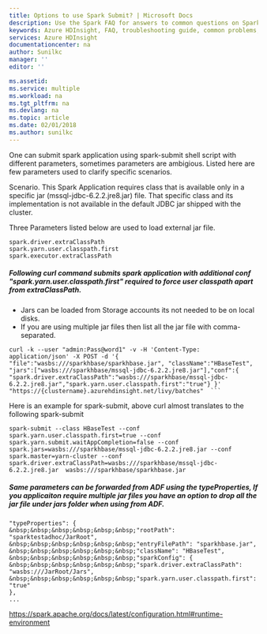 ```yaml
---
title: Options to use Spark Submit? | Microsoft Docs
description: Use the Spark FAQ for answers to common questions on Spark on Azure HDInsight platform.
keywords: Azure HDInsight, FAQ, troubleshooting guide, common problems, remote submission
services: Azure HDInsight
documentationcenter: na
author: Sunilkc
manager: ''
editor: ''

ms.assetid: 
ms.service: multiple
ms.workload: na
ms.tgt_pltfrm: na
ms.devlang: na
ms.topic: article
ms.date: 02/01/2018
ms.author: sunilkc
---
```


One can submit spark application using spark-submit shell script with different parameters,  sometimes parameters are ambigious.  Listed here are few parameters used to clarify specific scenarios.

Scenario. This Spark Application requires class that is available only in a specific jar (mssql-jdbc-6.2.2.jre8.jar) file. That specific class and its implementation is not available in the default JDBC jar shipped with the cluster.

Three Parameters listed below are used to load external jar file.

```
spark.driver.extraClassPath
spark.yarn.user.classpath.first
spark.executor.extraClassPath
```

##### Following curl command submits spark application with additional conf "spark.yarn.user.classpath.first" required to force user classpath apart from extraClassPath. 
-   Jars can be loaded from Storage accounts its not needed to be on local disks. 
-   If you are using multiple jar files then list all the jar file with comma-separated.
 
 ```
curl -k --user "admin:Pass@word1" -v -H 'Content-Type: application/json' -X POST -d '{ "file":"wasbs:///sparkhbase/sparkhbase.jar", "className":"HBaseTest", "jars":["wasbs:///sparkhbase/mssql-jdbc-6.2.2.jre8.jar"],"conf":{ "spark.driver.extraClassPath":"wasbs:///sparkhbase/mssql-jdbc-6.2.2.jre8.jar","spark.yarn.user.classpath.first":"true"} }' "https://{clustername}.azurehdinsight.net/livy/batches"  ```
```

Here is an example for spark-submit, above curl almost translates to the following spark-submit

```
spark-submit --class HBaseTest --conf spark.yarn.user.classpath.first=true --conf spark.yarn.submit.waitAppCompletion=false --conf spark.jars=wasbs:///sparkhbase/mssql-jdbc-6.2.2.jre8.jar --conf spark.master=yarn-cluster --conf spark.driver.extraClassPath=wasbs:///sparkhbase/mssql-jdbc-6.2.2.jre8.jar  wasbs:///sparkhbase/sparkhbase.jar
```

##### Same parameters can be forwarded from ADF using the typeProperties, If you applicaiton require multiple jar files you have an option to drop all the jar file under jars folder when using from ADF.

```
"typeProperties": {    
&nbsp;&nbsp;&nbsp;&nbsp;&nbsp;&nbsp;"rootPath": "sparktestadhoc/JarRoot",    
&nbsp;&nbsp;&nbsp;&nbsp;&nbsp;&nbsp;"entryFilePath": "sparkhbase.jar",    
&nbsp;&nbsp;&nbsp;&nbsp;&nbsp;&nbsp;"className": "HBaseTest",    
&nbsp;&nbsp;&nbsp;&nbsp;&nbsp;&nbsp;"sparkConfig": {    
&nbsp;&nbsp;&nbsp;&nbsp;&nbsp;&nbsp;"spark.driver.extraClassPath": "wasbs:///JarRoot/Jars",    
&nbsp;&nbsp;&nbsp;&nbsp;&nbsp;&nbsp;"spark.yarn.user.classpath.first": "true"
},
...
```

https://spark.apache.org/docs/latest/configuration.html#runtime-environment
